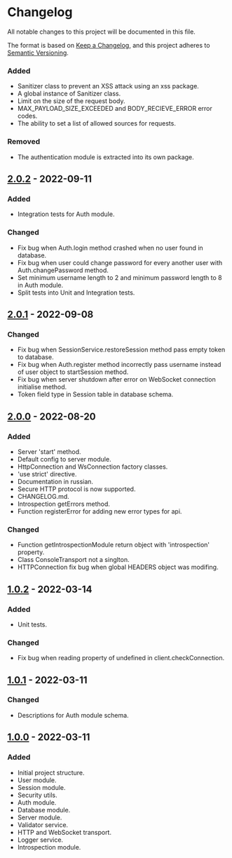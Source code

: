 # Changelog

All notable changes to this project will be documented in this file.

The format is based on [Keep a Changelog](https://keepachangelog.com/en/1.0.0/),
and this project adheres to [Semantic Versioning](https://semver.org/spec/v2.0.0.html).

<!-- ## [Unreleased] -->

### Added

- Sanitizer class to prevent an XSS attack using an xss package.
- A global instance of Sanitizer class.
- Limit on the size of the request body.
- MAX_PAYLOAD_SIZE_EXCEEDED and BODY_RECIEVE_ERROR error codes.
- The ability to set a list of allowed sources for requests.

### Removed

- The authentication module is extracted into its own package.

## [2.0.2] - 2022-09-11

### Added

- Integration tests for Auth module.

### Changed

- Fix bug when Auth.login method crashed when no user found in database.
- Fix bug when user could change password for every another user with Auth.changePassword method.
- Set minimum username length to 2 and minimum password length to 8 in Auth module.
- Split tests into Unit and Integration tests.

## [2.0.1] - 2022-09-08

### Changed

- Fix bug when SessionService.restoreSession method pass empty token to database.
- Fix bug when Auth.register method incorrectly pass username instead of user object to startSession method.
- Fix bug when server shutdown after error on WebSocket connection initialise method.
- Token field type in Session table in database schema.

## [2.0.0] - 2022-08-20

### Added

- Server 'start' method.
- Default config to server module.
- HttpConnection and WsConnection factory classes.
- 'use strict' directive.
- Documentation in russian.
- Secure HTTP protocol is now supported.
- CHANGELOG.md.
- Introspection getErrors method.
- Function registerError for adding new error types for api.

### Changed

- Function getIntrospectionModule return object with 'introspection' property.
- Class ConsoleTransport not a singlton.
- HTTPConnection fix bug when global HEADERS object was modifing.

## [1.0.2] - 2022-03-14

### Added

- Unit tests.

### Changed

- Fix bug when reading property of undefined in client.checkConnection.

## [1.0.1] - 2022-03-11

### Changed

- Descriptions for Auth module schema.

## [1.0.0] - 2022-03-11

### Added

- Initial project structure.
- User module.
- Session module.
- Security utils.
- Auth module.
- Database module.
- Server module.
- Validator service.
- HTTP and WebSocket transport.
- Logger service.
- Introspection module.

[unreleased]: https://github.com/web-soft-llc/web-soft-server/compare/v2.0.2...master
[2.0.2]: https://github.com/web-soft-llc/web-soft-server/compare/v2.0.1...v2.0.2
[2.0.1]: https://github.com/web-soft-llc/web-soft-server/compare/v2.0.0...v2.0.1
[2.0.0]: https://github.com/web-soft-llc/web-soft-server/compare/v.1.0.2...v2.0.0
[1.0.2]: https://github.com/web-soft-llc/web-soft-server/compare/v.1.0.1...v.1.0.2
[1.0.1]: https://github.com/web-soft-llc/web-soft-server/compare/v.1.0.0...v.1.0.1
[1.0.0]: https://github.com/web-soft-llc/web-soft-server/releases/tag/v.1.0.0
